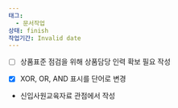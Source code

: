```yaml
---
태그:
  - 문서작업
상태: finish
작업기간: Invalid date
---
```

- [ ] 상품표준 점검을 위해 상품담당 인력 확보 필요 작성
- [x] XOR, OR, AND 표시를 단어로 변경

  

- 신입사원교육자료 관점에서 작성